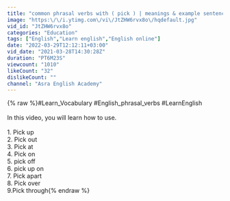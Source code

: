 ```yaml
---
title: "common phrasal verbs with ( pick ) | meanings & example sentences | Learn English"
image: "https:\/\/i.ytimg.com\/vi\/JtZHW6rvx8o\/hqdefault.jpg"
vid_id: "JtZHW6rvx8o"
categories: "Education"
tags: ["English","Learn english","English online"]
date: "2022-03-29T12:12:11+03:00"
vid_date: "2021-03-28T14:30:28Z"
duration: "PT6M23S"
viewcount: "1010"
likeCount: "32"
dislikeCount: ""
channel: "Asra English Academy"
---
```

{% raw %}#Learn_Vocabulary​ #English_phrasal_verbs #LearnEnglish<br /><br />In this video, you will learn how to use. <br /><br />1. Pick up<br />2. Pick out<br />3. Pick at<br />4. Pick on<br />5. pick off<br />6. pick up on<br />7. Pick apart<br />8. Pick over<br />9.Pick through{% endraw %}
